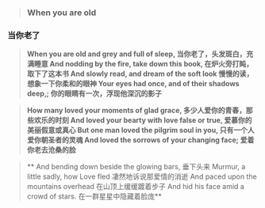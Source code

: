 > ### When you are old
### 当你老了

> **When you are old and grey and full of sleep,
当你老了，头发斑白，充满睡意
And nodding by the fire, take down this book,
在炉火旁打盹，取下了这本书
And slowly read, and dream of the soft look
慢慢的读，想象一下你柔和的眼神
Your eyes had once, and of their shadows deep,;
你的眼睛有一次，浮现他深沉的影子**

> **How many loved your moments of glad grace,
多少人爱你的青春，那些欢乐的时刻
And loved your bearty with love false or true,
爱慕你的美丽假意或真心
But one man loved the pilgrim soul in you,
只有一个人爱你朝圣者的灵魂
And loved the sorrows of your changing face;
爱着你老去沧桑的脸**

>** And bending down beside the glowing bars,
垂下头来
Murmur, a little sadly, how Love fled
凄然地诉说那爱情的消逝
And paced upon the mountains overhead
在山顶上缓缓踱着步子
And hid his face amid a crowd of stars.
在一群星星中隐藏着脸庞**
